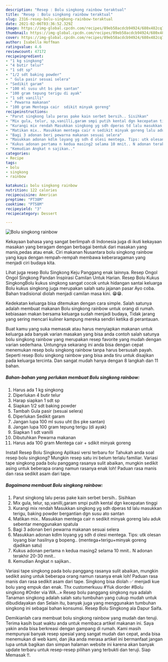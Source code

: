 ```yaml
---
description: "Resep : Bolu singkong rainbow teraktual"
title: "Resep : Bolu singkong rainbow teraktual"
slug: 2316-resep-bolu-singkong-rainbow-teraktual
date: 2021-02-06T03:36:52.329Z
image: https://img-global.cpcdn.com/recipes/89eb58acdcb94924/680x482cq70/bolu-singkong-rainbow-foto-resep-utama.jpg
thumbnail: https://img-global.cpcdn.com/recipes/89eb58acdcb94924/680x482cq70/bolu-singkong-rainbow-foto-resep-utama.jpg
cover: https://img-global.cpcdn.com/recipes/89eb58acdcb94924/680x482cq70/bolu-singkong-rainbow-foto-resep-utama.jpg
author: Isabella Hoffman
ratingvalue: 4.6
reviewcount: 47172
recipeingredient:
- "1 kg singkong"
- "4 butir telur"
- "1 sdt sp"
- "1/2 sdt baking powder"
- " Gula pasir sesuai selera"
- "Sedikit garam"
- "100 ml susu uht bs pke santan"
- "100 gram tepung terigu di ayak"
- "1 sdt vanilli"
- " Pewarna makanan"
- "100 gram Mentega cair  sdikit minyak goreng"
recipeinstructions:
- "Parut singkong lalu peras pake kain serbet bersih.. Sisihkan"
- "Mix gula, telur, sp,vanilli,garam smpi putih kental dgn kecepatan tinggi"
- "Kurangi mix rendah Masukkan singkong yg sdh dperas td lalu masukkan terigu, baking powder bergantian dgn susu ato santan"
- "Matikan mix.. Masukkan mentega cair n sedikit minyak goreng lalu aduk sebentar menggunakan spatula"
- "Bagi 3 adonan beri pewarna makanan sesuai selera"
- "Masukkan adonan kdlm loyang yg sdh d olesi mentega. Tips: utk olesan loyang biar hasilnya g bopeng.. (mentega+terigu+minyak goreng djadikan satu)"
- "Kukus adonan pertama n kedua masing2 selama 10 mnit.. N adonan terakhir 20-30 mnit.."
- "Kemudian Angkat n sajikan.."
categories:
- Recipe
tags:
- bolu
- singkong
- rainbow

katakunci: bolu singkong rainbow 
nutrition: 122 calories
recipecuisine: American
preptime: "PT38M"
cooktime: "PT58M"
recipeyield: "3"
recipecategory: Dessert

---
```



![Bolu singkong rainbow](https://img-global.cpcdn.com/recipes/89eb58acdcb94924/680x482cq70/bolu-singkong-rainbow-foto-resep-utama.jpg)

Kekayaan bahasa yang sangat berlimpah di Indonesia juga di ikuti kekayaan masakan yang beragam dengan berbagai bentuk dari masakan yang manis,pedas atau enak. Ciri makanan Nusantara bolu singkong rainbow yang kaya dengan rempah-rempah membawa keberaragaman yang menjadi ciri budaya kita.


Lihat juga resep Bolu Singkong Keju Panggang enak lainnya. Resep Ongol Ongol Singkong Pandan Inspirasi Camilan Untuk Harian. Resep Bolu Kukus SingkongBolu kukus singkong sangat cocok untuk hidangan santai keluarga Bolu kukus singkong juga merupakan salah satu jajanan pasar Ayo coba. Bahan tradisional diolah menjadi camilan masa kini. 😁😁.

Kedekatan keluarga bisa ditemukan dengan cara simple. Salah satunya adalah membuat makanan Bolu singkong rainbow untuk orang di rumah. kebiasaan makan bersama keluarga sudah menjadi budaya, Tidak jarang yang sering mencari kuliner kampung mereka sendiri ketika di perantauan.

Buat kamu yang suka memasak atau harus menyiapkan makanan untuk keluarga ada banyak varian masakan yang bisa anda contoh salah satunya bolu singkong rainbow yang merupakan resep favorite yang mudah dengan varian sederhana. Untungnya sekarang ini anda bisa dengan cepat menemukan resep bolu singkong rainbow tanpa harus bersusah payah.
Seperti resep Bolu singkong rainbow yang bisa anda tiru untuk disajikan pada keluarga tercinta. Dan sangat mudah hanya dengan 8 langkah dan 11 bahan.


<!--inarticleads1-->

##### Bahan-bahan yang perlukan membuat Bolu singkong rainbow:

1. Harus ada 1 kg singkong
1. Diperlukan 4 butir telur
1. Harap siapkan 1 sdt sp
1. Siapkan 1/2 sdt baking powder
1. Tambah  Gula pasir (sesuai selera)
1. Diperlukan Sedikit garam
1. Jangan lupa 100 ml susu uht (bs pke santan)
1. Jangan lupa 100 gram tepung terigu (di ayak)
1. Siapkan 1 sdt vanilli
1. Dibutuhkan  Pewarna makanan
1. Harus ada 100 gram Mentega cair + sdikit minyak goreng


Install Resep Bolu Singkong Aplikasi versi terbaru for Tahukah anda soal resep bolu singkong? Mungkin resep satu ini belum terlalu familiar. Variasi tape singkong pada bolu panggang rasanya sulit abaikan, mungkin sedikit asing untuk beberapa orang namun rasanya enak loh! Paduan rasa manis dan rasa sedikit asam dari tape. 

<!--inarticleads2-->

##### Bagaimana membuat  Bolu singkong rainbow:

1. Parut singkong lalu peras pake kain serbet bersih.. Sisihkan
1. Mix gula, telur, sp,vanilli,garam smpi putih kental dgn kecepatan tinggi
1. Kurangi mix rendah Masukkan singkong yg sdh dperas td lalu masukkan terigu, baking powder bergantian dgn susu ato santan
1. Matikan mix.. Masukkan mentega cair n sedikit minyak goreng lalu aduk sebentar menggunakan spatula
1. Bagi 3 adonan beri pewarna makanan sesuai selera
1. Masukkan adonan kdlm loyang yg sdh d olesi mentega. Tips: utk olesan loyang biar hasilnya g bopeng.. (mentega+terigu+minyak goreng djadikan satu)
1. Kukus adonan pertama n kedua masing2 selama 10 mnit.. N adonan terakhir 20-30 mnit..
1. Kemudian Angkat n sajikan..


Variasi tape singkong pada bolu panggang rasanya sulit abaikan, mungkin sedikit asing untuk beberapa orang namun rasanya enak loh! Paduan rasa manis dan rasa sedikit asam dari tape. Singkong bisa diolah ✅ menjadi kue bolu yang empuk dan enak. Thx customerkuuu #Yuk diorder #Bolu singkong #Order via WA…» Resep bolu panggang singkong nya adalah  Tanaman singkong adalah salah satu tumbuhan yang cukup mudah untuk dibudidayakan dan Selain itu, banyak juga yang menggunakan tumbuhan singkong ini sebagai bahan konsumsi. Resep Bolu Singkong ala Dapur Saifa. 

Demikianlah cara membuat bolu singkong rainbow yang mudah dan teruji. Terima kasih buat waktu anda untuk membaca artikel makanan ini. Saya yakin anda bisa berkreasi dengan gampang di rumah. Kami masih mempunyai banyak resep spesial yang sangat mudah dan cepat, anda bisa menemukan di web kami, dan jika anda merasa artikel ini bermanfaat jangan lupa untuk bagikan dan simpan halaman website ini karena akan banyak update terbaru untuk resep-resep pilihan yang terbukti dan teruji. Siap Memasak !!. 
